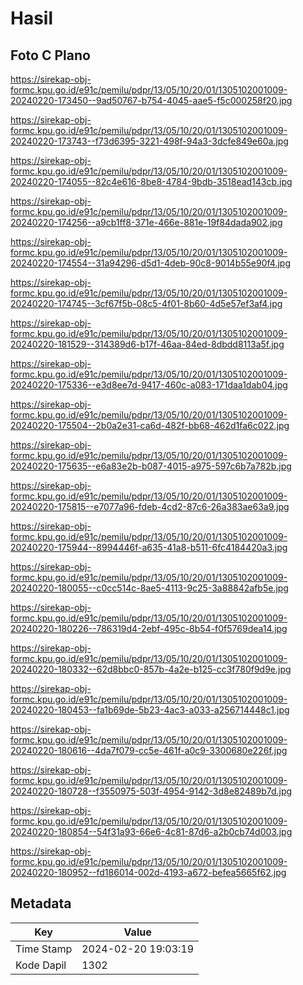 # Hasil

## Foto C Plano

https://sirekap-obj-formc.kpu.go.id/e91c/pemilu/pdpr/13/05/10/20/01/1305102001009-20240220-173450--9ad50767-b754-4045-aae5-f5c000258f20.jpg

https://sirekap-obj-formc.kpu.go.id/e91c/pemilu/pdpr/13/05/10/20/01/1305102001009-20240220-173743--f73d6395-3221-498f-94a3-3dcfe849e60a.jpg

https://sirekap-obj-formc.kpu.go.id/e91c/pemilu/pdpr/13/05/10/20/01/1305102001009-20240220-174055--82c4e616-8be8-4784-9bdb-3518ead143cb.jpg

https://sirekap-obj-formc.kpu.go.id/e91c/pemilu/pdpr/13/05/10/20/01/1305102001009-20240220-174256--a9cb1ff8-371e-466e-881e-19f84dada902.jpg

https://sirekap-obj-formc.kpu.go.id/e91c/pemilu/pdpr/13/05/10/20/01/1305102001009-20240220-174554--31a94296-d5d1-4deb-90c8-9014b55e90f4.jpg

https://sirekap-obj-formc.kpu.go.id/e91c/pemilu/pdpr/13/05/10/20/01/1305102001009-20240220-174745--3cf67f5b-08c5-4f01-8b60-4d5e57ef3af4.jpg

https://sirekap-obj-formc.kpu.go.id/e91c/pemilu/pdpr/13/05/10/20/01/1305102001009-20240220-181529--314389d6-b17f-46aa-84ed-8dbdd8113a5f.jpg

https://sirekap-obj-formc.kpu.go.id/e91c/pemilu/pdpr/13/05/10/20/01/1305102001009-20240220-175336--e3d8ee7d-9417-460c-a083-171daa1dab04.jpg

https://sirekap-obj-formc.kpu.go.id/e91c/pemilu/pdpr/13/05/10/20/01/1305102001009-20240220-175504--2b0a2e31-ca6d-482f-bb68-462d1fa6c022.jpg

https://sirekap-obj-formc.kpu.go.id/e91c/pemilu/pdpr/13/05/10/20/01/1305102001009-20240220-175635--e6a83e2b-b087-4015-a975-597c6b7a782b.jpg

https://sirekap-obj-formc.kpu.go.id/e91c/pemilu/pdpr/13/05/10/20/01/1305102001009-20240220-175815--e7077a96-fdeb-4cd2-87c6-26a383ae63a9.jpg

https://sirekap-obj-formc.kpu.go.id/e91c/pemilu/pdpr/13/05/10/20/01/1305102001009-20240220-175944--8994446f-a635-41a8-b511-6fc4184420a3.jpg

https://sirekap-obj-formc.kpu.go.id/e91c/pemilu/pdpr/13/05/10/20/01/1305102001009-20240220-180055--c0cc514c-8ae5-4113-9c25-3a88842afb5e.jpg

https://sirekap-obj-formc.kpu.go.id/e91c/pemilu/pdpr/13/05/10/20/01/1305102001009-20240220-180226--786319d4-2ebf-495c-8b54-f0f5769dea14.jpg

https://sirekap-obj-formc.kpu.go.id/e91c/pemilu/pdpr/13/05/10/20/01/1305102001009-20240220-180332--62d8bbc0-857b-4a2e-b125-cc3f780f9d9e.jpg

https://sirekap-obj-formc.kpu.go.id/e91c/pemilu/pdpr/13/05/10/20/01/1305102001009-20240220-180453--fa1b69de-5b23-4ac3-a033-a256714448c1.jpg

https://sirekap-obj-formc.kpu.go.id/e91c/pemilu/pdpr/13/05/10/20/01/1305102001009-20240220-180616--4da7f079-cc5e-461f-a0c9-3300680e226f.jpg

https://sirekap-obj-formc.kpu.go.id/e91c/pemilu/pdpr/13/05/10/20/01/1305102001009-20240220-180728--f3550975-503f-4954-9142-3d8e82489b7d.jpg

https://sirekap-obj-formc.kpu.go.id/e91c/pemilu/pdpr/13/05/10/20/01/1305102001009-20240220-180854--54f31a93-66e6-4c81-87d6-a2b0cb74d003.jpg

https://sirekap-obj-formc.kpu.go.id/e91c/pemilu/pdpr/13/05/10/20/01/1305102001009-20240220-180952--fd186014-002d-4193-a672-befea5665f62.jpg


## Metadata

| Key        | Value               |
| ---------- | ------------------- |
| Time Stamp | 2024-02-20 19:03:19 |
| Kode Dapil | 1302                |



